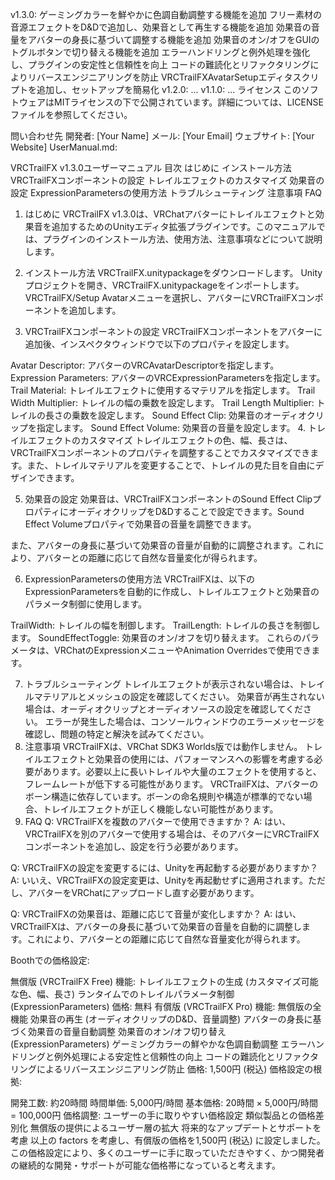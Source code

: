 v1.3.0:
ゲーミングカラーを鮮やかに色調自動調整する機能を追加
フリー素材の音源エフェクトをD&Dで追加し、効果音として再生する機能を追加
効果音の音量をアバターの身長に基づいて調整する機能を追加
効果音のオン/オフをGUIのトグルボタンで切り替える機能を追加
エラーハンドリングと例外処理を強化し、プラグインの安定性と信頼性を向上
コードの難読化とリファクタリングによりリバースエンジニアリングを防止
VRCTrailFXAvatarSetupエディタスクリプトを追加し、セットアップを簡易化
v1.2.0: ...
v1.1.0: ...
ライセンス
このソフトウェアはMITライセンスの下で公開されています。詳細については、LICENSEファイルを参照してください。

問い合わせ先
開発者: [Your Name]
メール: [Your Email]
ウェブサイト: [Your Website]
UserManual.md:

VRCTrailFX v1.3.0ユーザーマニュアル
目次
はじめに
インストール方法
VRCTrailFXコンポーネントの設定
トレイルエフェクトのカスタマイズ
効果音の設定
ExpressionParametersの使用方法
トラブルシューティング
注意事項
FAQ
1. はじめに
VRCTrailFX v1.3.0は、VRChatアバターにトレイルエフェクトと効果音を追加するためのUnityエディタ拡張プラグインです。このマニュアルでは、プラグインのインストール方法、使用方法、注意事項などについて説明します。

2. インストール方法
VRCTrailFX.unitypackageをダウンロードします。
Unityプロジェクトを開き、VRCTrailFX.unitypackageをインポートします。
VRCTrailFX/Setup Avatarメニューを選択し、アバターにVRCTrailFXコンポーネントを追加します。
3. VRCTrailFXコンポーネントの設定
VRCTrailFXコンポーネントをアバターに追加後、インスペクタウィンドウで以下のプロパティを設定します。

Avatar Descriptor: アバターのVRCAvatarDescriptorを指定します。
Expression Parameters: アバターのVRCExpressionParametersを指定します。
Trail Material: トレイルエフェクトに使用するマテリアルを指定します。
Trail Width Multiplier: トレイルの幅の乗数を設定します。
Trail Length Multiplier: トレイルの長さの乗数を設定します。
Sound Effect Clip: 効果音のオーディオクリップを指定します。
Sound Effect Volume: 効果音の音量を設定します。
4. トレイルエフェクトのカスタマイズ
トレイルエフェクトの色、幅、長さは、VRCTrailFXコンポーネントのプロパティを調整することでカスタマイズできます。また、トレイルマテリアルを変更することで、トレイルの見た目を自由にデザインできます。

5. 効果音の設定
効果音は、VRCTrailFXコンポーネントのSound Effect ClipプロパティにオーディオクリップをD&Dすることで設定できます。Sound Effect Volumeプロパティで効果音の音量を調整できます。

また、アバターの身長に基づいて効果音の音量が自動的に調整されます。これにより、アバターとの距離に応じて自然な音量変化が得られます。

6. ExpressionParametersの使用方法
VRCTrailFXは、以下のExpressionParametersを自動的に作成し、トレイルエフェクトと効果音のパラメータ制御に使用します。

TrailWidth: トレイルの幅を制御します。
TrailLength: トレイルの長さを制御します。
SoundEffectToggle: 効果音のオン/オフを切り替えます。
これらのパラメータは、VRChatのExpressionメニューやAnimation Overridesで使用できます。

7. トラブルシューティング
トレイルエフェクトが表示されない場合は、トレイルマテリアルとメッシュの設定を確認してください。
効果音が再生されない場合は、オーディオクリップとオーディオソースの設定を確認してください。
エラーが発生した場合は、コンソールウィンドウのエラーメッセージを確認し、問題の特定と解決を試みてください。
8. 注意事項
VRCTrailFXは、VRChat SDK3 Worlds版では動作しません。
トレイルエフェクトと効果音の使用には、パフォーマンスへの影響を考慮する必要があります。必要以上に長いトレイルや大量のエフェクトを使用すると、フレームレートが低下する可能性があります。
VRCTrailFXは、アバターのボーン構造に依存しています。ボーンの命名規則や構造が標準的でない場合、トレイルエフェクトが正しく機能しない可能性があります。
9. FAQ
Q: VRCTrailFXを複数のアバターで使用できますか？
A: はい、VRCTrailFXを別のアバターで使用する場合は、そのアバターにVRCTrailFXコンポーネントを追加し、設定を行う必要があります。

Q: VRCTrailFXの設定を変更するには、Unityを再起動する必要がありますか？
A: いいえ、VRCTrailFXの設定変更は、Unityを再起動せずに適用されます。ただし、アバターをVRChatにアップロードし直す必要があります。

Q: VRCTrailFXの効果音は、距離に応じて音量が変化しますか？
A: はい、VRCTrailFXは、アバターの身長に基づいて効果音の音量を自動的に調整します。これにより、アバターとの距離に応じて自然な音量変化が得られます。

Boothでの価格設定:

無償版 (VRCTrailFX Free)
機能:
トレイルエフェクトの生成 (カスタマイズ可能な色、幅、長さ)
ランタイムでのトレイルパラメータ制御 (ExpressionParameters)
価格: 無料
有償版 (VRCTrailFX Pro)
機能:
無償版の全機能
効果音の再生 (オーディオクリップのD&D、音量調整)
アバターの身長に基づく効果音の音量自動調整
効果音のオン/オフ切り替え (ExpressionParameters)
ゲーミングカラーの鮮やかな色調自動調整
エラーハンドリングと例外処理による安定性と信頼性の向上
コードの難読化とリファクタリングによるリバースエンジニアリング防止
価格: 1,500円 (税込)
価格設定の根拠:

開発工数: 約20時間
時間単価: 5,000円/時間
基本価格: 20時間 × 5,000円/時間 = 100,000円
価格調整:
ユーザーの手に取りやすい価格設定
類似製品との価格差別化
無償版の提供によるユーザー層の拡大
将来的なアップデートとサポートを考慮
以上の factors を考慮し、有償版の価格を1,500円 (税込) に設定しました。この価格設定により、多くのユーザーに手に取っていただきやすく、かつ開発者の継続的な開発・サポートが可能な価格帯になっていると考えます。